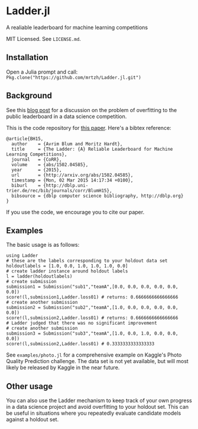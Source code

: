 # Ladder.jl

A realiable leaderboard for machine learning competitions

MIT Licensed. See `LICENSE.md`.

## Installation

Open a Julia prompt and call: `Pkg.clone("https://github.com/mrtzh/Ladder.jl.git")`

## Background

See this [blog post](http://blog.mrtz.org/2015/03/09/competition.html) for a discussion on the problem of overfitting to the public leaderboard in a data science competition.

This is the code repository for [this paper](http://arxiv.org/abs/1502.04585). Here's a bibtex reference:
```
@article{BH15,
  author    = {Avrim Blum and Moritz Hardt},
  title     = {The Ladder: {A} Reliable Leaderboard for Machine Learning Competitions},
  journal   = {CoRR},
  volume    = {abs/1502.04585},
  year      = {2015},
  url       = {http://arxiv.org/abs/1502.04585},
  timestamp = {Mon, 02 Mar 2015 14:17:34 +0100},
  biburl    = {http://dblp.uni-trier.de/rec/bib/journals/corr/BlumH15},
  bibsource = {dblp computer science bibliography, http://dblp.org}
}
```
If you use the code, we encourage you to cite our paper.

## Examples

The basic usage is as follows:
```
using Ladder
# these are the labels corresponding to your holdout data set
holdoutlabels = [1.0, 0.0, 1.0, 1.0, 1.0, 0.0]
# create ladder instance around holdout labels
l = ladder(holdoutlabels)
# create submission
submission1 = Submission("sub1","teamA",[0.0, 0.0, 0.0, 0.0, 0.0, 0.0])
score!(l,submission1,Ladder.loss01) # returns: 0.6666666666666666
# create another submission
submission2 = Submission("sub2","teamA",[1.0, 0.0, 0.0, 0.0, 0.0, 0.0])
score!(l,submission2,Ladder.loss01) # returns: 0.6666666666666666
# Ladder judged that there was no significant improvement
# create another submission
submission3 = Submission("sub3","teamA",[1.0, 0.0, 1.0, 0.0, 0.0, 0.0])
score!(l,submission2,Ladder.loss01) # 0.3333333333333333
```
See `examples/photo.jl` for a comprehensive example on Kaggle's Photo Quality Prediction challenge. The data set is not yet available, but will most likely be released by Kaggle in the near future.

## Other usage

You can also use the Ladder mechanism to keep track of your own progress in a data science project and avoid overfitting to your holdout set. This can be useful in situations where you repeatedly evaluate candidate models against a holdout set.
